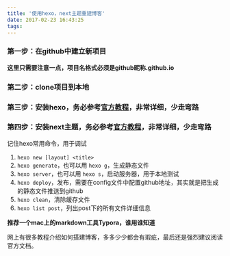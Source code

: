 ```yaml
---
title: '使用hexo，next主题重建博客'
date: 2017-02-23 16:43:25
tags:
---
```


### 第一步：在github中建立新项目

**这里只需要注意一点，项目名格式必须是github昵称.github.io**

### 第二步：clone项目到本地

### 第三步：安装hexo，务必参考[官方教程](https://hexo.io/zh-cn/docs/)，非常详细，少走弯路

### 第四步：安装next主题，务必参考[官方教程](http://theme-next.iissnan.com/)，非常详细，少走弯路

记住hexo常用命令，用于调试

1. `hexo new [layout] <title>`
2. `hexo generate`，也可以用 `hexo g`，生成静态文件
3. `hexo server`，也可以用 `hexo s`，启动服务器，用于本地测试
4. `hexo deploy`，发布，需要在config文件中配置github地址，其实就是把生成的静态文件推送到github
5. `hexo clean`，清除缓存文件
6. `hexo list post`，列出post下的所有文件详细信息

**推荐一个mac上的markdown工具Typora，谁用谁知道**

网上有很多教程介绍如何搭建博客，多多少少都会有瑕疵，最后还是强烈建议阅读官方文档。